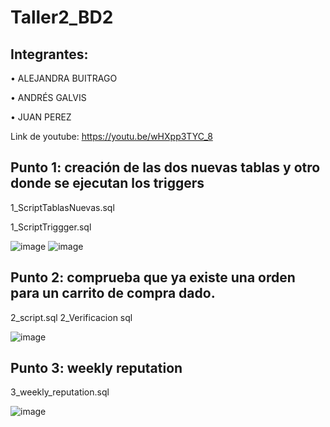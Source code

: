 # Taller2_BD2

## Integrantes: 

• ALEJANDRA BUITRAGO

• ANDRÉS GALVIS 

• JUAN PEREZ

Link de youtube: https://youtu.be/wHXpp3TYC_8

## Punto 1: creación de las dos nuevas tablas y otro donde se ejecutan los triggers

1_ScriptTablasNuevas.sql

1_ScriptTriggger.sql

![image](https://user-images.githubusercontent.com/65428260/158006889-fc6c8bbc-d8e1-4060-9bff-c038a27525eb.png)
![image](https://user-images.githubusercontent.com/65428260/158006907-6bf6a9d9-7413-48db-b7a2-c2e81de02dbe.png)

## Punto 2: comprueba que ya existe una orden para un carrito de compra dado.

2_script.sql
2_Verificacion sql

![image](https://user-images.githubusercontent.com/65410285/157807531-9ceae998-9379-486d-a398-8326340a473c.png)

## Punto 3:  weekly reputation

3_weekly_reputation.sql

![image](https://user-images.githubusercontent.com/65410285/157807669-185bc491-fb9a-4849-b13d-34d5594e1cd3.png)
